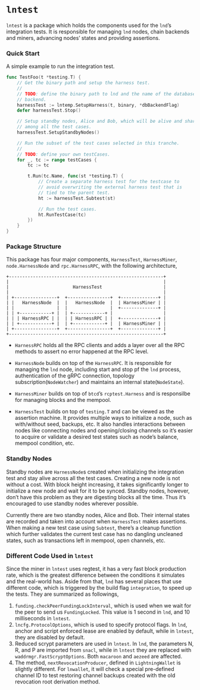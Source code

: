# `lntest`

`lntest` is a package which holds the components used for the `lnd`’s
integration tests. It is responsible for managing `lnd` nodes, chain backends
and miners, advancing nodes’ states and providing assertions.

### Quick Start

A simple example to run the integration test.

```go
func TestFoo(t *testing.T) {
	// Get the binary path and setup the harness test.
	//
	// TODO: define the binary path to lnd and the name of the database
	// backend.
	harnessTest := lntemp.SetupHarness(t, binary, *dbBackendFlag)
	defer harnessTest.Stop()

	// Setup standby nodes, Alice and Bob, which will be alive and shared
	// among all the test cases.
	harnessTest.SetupStandbyNodes()

	// Run the subset of the test cases selected in this tranche.
	//
	// TODO: define your own testCases.
	for _, tc := range testCases {
		tc := tc

		t.Run(tc.Name, func(st *testing.T) {
			// Create a separate harness test for the testcase to
			// avoid overwriting the external harness test that is
			// tied to the parent test.
			ht := harnessTest.Subtest(st)

			// Run the test cases.
			ht.RunTestCase(tc)
		})
	}
}
```

### Package Structure

This package has four major components, `HarnessTest`, `HarnessMiner`,
`node.HarnessNode` and `rpc.HarnessRPC`, with the following architecture,

```
+----------------------------------------------------------+
|                                                          |
|                        HarnessTest                       |
|                                                          |
| +----------------+  +----------------+  +--------------+ |
| |   HarnessNode  |  |   HarnessNode  |  | HarnessMiner | |
| |                |  |                |  +--------------+ |
| | +------------+ |  | +------------+ |                   |
| | | HarnessRPC | |  | | HarnessRPC | |  +--------------+ |
| | +------------+ |  | +------------+ |  | HarnessMiner | |
| +----------------+  +----------------+  +--------------+ |
+----------------------------------------------------------+
```

- `HarnessRPC` holds all the RPC clients and adds a layer over all the RPC
  methods to assert no error happened at the RPC level.

- `HarnessNode` builds on top of the `HarnessRPC`. It is responsible for
  managing the `lnd` node, including start and stop pf the `lnd` process,
  authentication of the gRPC connection, topology subscription(`NodeWatcher`)
  and maintains an internal state(`NodeState`).

- `HarnessMiner` builds on top of `btcd`’s `rcptest.Harness` and is responsilbe
  for managing blocks and the mempool.

- `HarnessTest` builds on top of `testing.T` and can be viewed as the assertion
  machine. It provides multiple ways to initialize a node, such as with/without
  seed, backups, etc. It also handles interactions between nodes like
  connecting nodes and opening/closing channels so it’s easier to acquire or
  validate a desired test states such as node’s balance, mempool condition,
  etc.

### Standby Nodes

Standby nodes are `HarnessNode`s created when initializing the integration test
and stay alive across all the test cases. Creating a new node is not without a
cost. With block height increasing, it takes significantly longer to initialize
a new node and wait for it to be synced. Standby nodes, however, don’t have
this problem as they are digesting blocks all the time. Thus it’s encouraged to
use standby nodes wherever possible.

Currently there are two standby nodes, Alice and Bob. Their internal states are
recorded and taken into account when `HarnessTest` makes assertions. When
making a new test case using `Subtest`, there’s a cleanup function which
further validates the current test case has no dangling uncleaned states, such
as transactions left in mempool, open channels, etc.

### Different Code Used in `lntest`

Since the miner in `lntest` uses regtest, it has a very fast block production
rate, which is the greatest difference between the conditions it simulates and
the real-world has. Aside from that, `lnd` has several places that use
different code, which is triggered by the build flag `integration`, to speed up
the tests. They are summarized as followings,

1. `funding.checkPeerFundingLockInterval`, which is used when we wait for the
   peer to send us `FundingLocked`. This value is 1 second in `lnd`, and 10
   milliseconds in `lntest`.
2. `lncfg.ProtocolOptions`, which is used to specify protocol flags. In `lnd`,
   anchor and script enforced lease are enabled by default, while in `lntest`,
   they are disabled by default.
3. Reduced scrypt parameters are used in `lntest`. In `lnd`, the parameters N,
   R, and P are imported from `snacl`, while in `lntest` they are replaced with
   `waddrmgr.FastScryptOptions`. Both `macaroon` and `aezeed` are affected.
4. The method, `nextRevocationProducer`, defined in `LightningWallet` is
   slightly different. For `lnwallet`, it will check a special pre-defined
   channel ID to test restoring channel backups created with the old revocation
   root derivation method.
